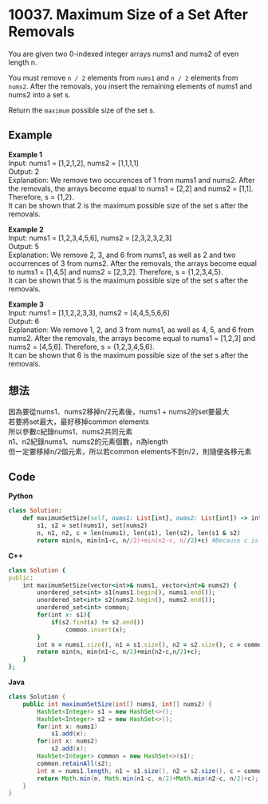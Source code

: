 # 10037. Maximum Size of a Set After Removals
You are given two 0-indexed integer arrays nums1 and nums2 of even length n.  

You must remove `n / 2` elements from `nums1` and `n / 2` elements from `nums2`. After the removals, you insert the remaining elements of nums1 and nums2 into a set s.  

Return the `maximum` possible size of the set s.  

 
## Example
**Example 1**  
Input: nums1 = [1,2,1,2], nums2 = [1,1,1,1]  
Output: 2  
Explanation: We remove two occurences of 1 from nums1 and nums2. After the removals, the arrays become equal to nums1 = [2,2] and nums2 = [1,1]. Therefore, s = {1,2}.  
It can be shown that 2 is the maximum possible size of the set s after the removals.  

**Example 2**  
Input: nums1 = [1,2,3,4,5,6], nums2 = [2,3,2,3,2,3]  
Output: 5  
Explanation: We remove 2, 3, and 6 from nums1, as well as 2 and two occurrences of 3 from nums2. After the removals, the arrays become equal to nums1 = [1,4,5] and nums2 = [2,3,2]. Therefore, s = {1,2,3,4,5}.  
It can be shown that 5 is the maximum possible size of the set s after the removals.  

**Example 3**  
Input: nums1 = [1,1,2,2,3,3], nums2 = [4,4,5,5,6,6]  
Output: 6  
Explanation: We remove 1, 2, and 3 from nums1, as well as 4, 5, and 6 from nums2. After the removals, the arrays become equal to nums1 = [1,2,3] and nums2 = [4,5,6]. Therefore, s = {1,2,3,4,5,6}.  
It can be shown that 6 is the maximum possible size of the set s after the removals.  

## 想法
因為要從nums1、nums2移掉n/2元素後，nums1 + nums2的set要最大  
若要將set最大，最好移掉common elements  
所以參數c紀錄nums1、nums2共同元素  
n1、n2紀錄nums1、nums2的元素個數，n為length  
但一定要移掉n/2個元素，所以若common elements不到n/2，則隨便各移元素  


## Code
**Python**
```ruby
class Solution:
    def maximumSetSize(self, nums1: List[int], nums2: List[int]) -> int:
        s1, s2 = set(nums1), set(nums2)
        n, n1, n2, c = len(nums1), len(s1), len(s2), len(s1 & s2)
        return min(n, min(n1-c, n//2)+min(n2-c, n//2)+c) #Because c is minor twice
```
**C++**
```ruby
class Solution {
public:
    int maximumSetSize(vector<int>& nums1, vector<int>& nums2) {
        unordered_set<int> s1(nums1.begin(), nums1.end());
        unordered_set<int> s2(nums2.begin(), nums2.end());
        unordered_set<int> common;
        for(int x: s1){
            if(s2.find(x) != s2.end())
                common.insert(x);
        }
        int n = nums1.size(), n1 = s1.size(), n2 = s2.size(), c = common.size();
        return min(n, min(n1-c, n/2)+min(n2-c,n/2)+c);
    }
};
```
**Java**
```java
class Solution {
    public int maximumSetSize(int[] nums1, int[] nums2) {
        HashSet<Integer> s1 = new HashSet<>();
        HashSet<Integer> s2 = new HashSet<>();
        for(int x: nums1)
            s1.add(x);
        for(int x: nums2)
            s2.add(x);
        HashSet<Integer> common = new HashSet<>(s1);
        common.retainAll(s2);
        int n = nums1.length, n1 = s1.size(), n2 = s2.size(), c = common.size();
        return Math.min(n, Math.min(n1-c, n/2)+Math.min(n2-c, n/2)+c);
    }
}
```
